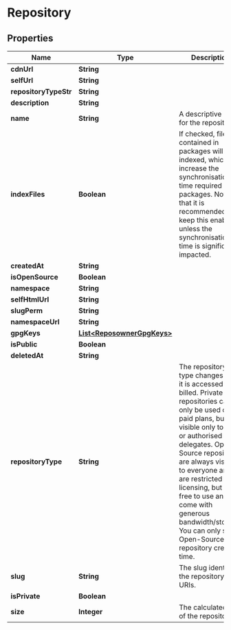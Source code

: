 
# Repository

## Properties
Name | Type | Description | Notes
------------ | ------------- | ------------- | -------------
**cdnUrl** | **String** |  |  [optional]
**selfUrl** | **String** |  |  [optional]
**repositoryTypeStr** | **String** |  |  [optional]
**description** | **String** |  | 
**name** | **String** | A descriptive name for the repository. |  [optional]
**indexFiles** | **Boolean** | If checked, files contained in packages will be indexed, which increase the synchronisation time required for packages. Note that it is recommended you keep this enabled unless the synchronisation time is significantly impacted. |  [optional]
**createdAt** | **String** |  |  [optional]
**isOpenSource** | **Boolean** |  | 
**namespace** | **String** |  | 
**selfHtmlUrl** | **String** |  |  [optional]
**slugPerm** | **String** |  |  [optional]
**namespaceUrl** | **String** |  |  [optional]
**gpgKeys** | [**List&lt;ReposownerGpgKeys&gt;**](ReposownerGpgKeys.md) |  |  [optional]
**isPublic** | **Boolean** |  | 
**deletedAt** | **String** |  |  [optional]
**repositoryType** | **String** | The repository type changes how it is accessed and billed. Private repositories can only be used on paid plans, but are visible only to you or authorised delegates. Open-Source repositories are always visible to everyone and are restricted by licensing, but are free to use and come with generous bandwidth/storage. You can only select Open-Source at repository creation time. |  [optional]
**slug** | **String** | The slug identifies the repository in URIs. |  [optional]
**isPrivate** | **Boolean** |  | 
**size** | **Integer** | The calculated size of the repository. |  [optional]




